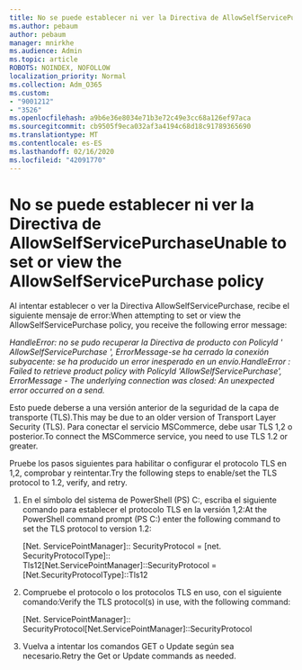```yaml
---
title: No se puede establecer ni ver la Directiva de AllowSelfServicePurchase
ms.author: pebaum
author: pebaum
manager: mnirkhe
ms.audience: Admin
ms.topic: article
ROBOTS: NOINDEX, NOFOLLOW
localization_priority: Normal
ms.collection: Adm_O365
ms.custom:
- "9001212"
- "3526"
ms.openlocfilehash: a9b6e36e8034e71b3e72c49e3cc68a126ef97aca
ms.sourcegitcommit: cb9505f9eca032af3a4194c68d18c91789365690
ms.translationtype: MT
ms.contentlocale: es-ES
ms.lasthandoff: 02/16/2020
ms.locfileid: "42091770"
---
```

# <a name="unable-to-set-or-view-the-allowselfservicepurchase-policy"></a><span data-ttu-id="65cd9-102">No se puede establecer ni ver la Directiva de AllowSelfServicePurchase</span><span class="sxs-lookup"><span data-stu-id="65cd9-102">Unable to set or view the AllowSelfServicePurchase policy</span></span>

<span data-ttu-id="65cd9-103">Al intentar establecer o ver la Directiva AllowSelfServicePurchase, recibe el siguiente mensaje de error:</span><span class="sxs-lookup"><span data-stu-id="65cd9-103">When attempting to set or view the AllowSelfServicePurchase policy, you receive the following error message:</span></span>

<span data-ttu-id="65cd9-104">*HandleError: no se pudo recuperar la Directiva de producto con PolicyId ' AllowSelfServicePurchase ', ErrorMessage-se ha cerrado la conexión subyacente: se ha producido un error inesperado en un envío.*</span><span class="sxs-lookup"><span data-stu-id="65cd9-104">*HandleError : Failed to retrieve product policy with PolicyId 'AllowSelfServicePurchase', ErrorMessage - The underlying connection was closed: An unexpected error occurred on a send.*</span></span>

<span data-ttu-id="65cd9-105">Esto puede deberse a una versión anterior de la seguridad de la capa de transporte (TLS).</span><span class="sxs-lookup"><span data-stu-id="65cd9-105">This may be due to an older version of Transport Layer Security (TLS).</span></span> <span data-ttu-id="65cd9-106">Para conectar el servicio MSCommerce, debe usar TLS 1,2 o posterior.</span><span class="sxs-lookup"><span data-stu-id="65cd9-106">To connect the MSCommerce service, you need to use TLS 1.2 or greater.</span></span>  

<span data-ttu-id="65cd9-107">Pruebe los pasos siguientes para habilitar o configurar el protocolo TLS en 1,2, comprobar y reintentar.</span><span class="sxs-lookup"><span data-stu-id="65cd9-107">Try the following steps to enable/set the TLS protocol to 1.2, verify, and retry.</span></span>
 1. <span data-ttu-id="65cd9-108">En el símbolo del sistema de PowerShell (PS\) C:, escriba el siguiente comando para establecer el protocolo TLS en la versión 1,2:</span><span class="sxs-lookup"><span data-stu-id="65cd9-108">At the PowerShell command prompt (PS C:\) enter the following command to set the TLS protocol to version 1.2:</span></span>

    <span data-ttu-id="65cd9-109">\[Net. ServicePointManager]:: SecurityProtocol = \[net. SecurityProtocolType]:: Tls12</span><span class="sxs-lookup"><span data-stu-id="65cd9-109">\[Net.ServicePointManager]::SecurityProtocol = \[Net.SecurityProtocolType]::Tls12</span></span>

2. <span data-ttu-id="65cd9-110">Compruebe el protocolo o los protocolos TLS en uso, con el siguiente comando:</span><span class="sxs-lookup"><span data-stu-id="65cd9-110">Verify the TLS protocol(s) in use, with the following command:</span></span>

    <span data-ttu-id="65cd9-111">\[Net. ServicePointManager]:: SecurityProtocol</span><span class="sxs-lookup"><span data-stu-id="65cd9-111">\[Net.ServicePointManager]::SecurityProtocol</span></span> 

3. <span data-ttu-id="65cd9-112">Vuelva a intentar los comandos GET o Update según sea necesario.</span><span class="sxs-lookup"><span data-stu-id="65cd9-112">Retry the Get or Update commands as needed.</span></span>

